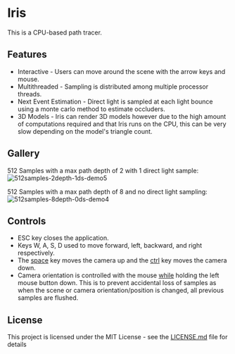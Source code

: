 # Iris

This is a CPU-based path tracer.

## Features

- Interactive - Users can move around the scene with the arrow keys and mouse. <br>
- Multithreaded - Sampling is distributed among multiple processor threads. <br>
- Next Event Estimation - Direct light is sampled at each light bounce using a monte carlo method to estimate occluders. <br>
- 3D Models - Iris can render 3D models however due to the high amount of computations required and that Iris runs on the CPU, this can be very slow depending on the model's triangle count. <br>

## Gallery

512 Samples with a max path depth of 2 with 1 direct light sample:
![512samples-2depth-1ds-demo5](https://user-images.githubusercontent.com/35866844/53224671-6d318900-362a-11e9-81dc-8580bd022f75.PNG)

512 Samples with a max path depth of 8 and no direct light sampling:
![512samples-8depth-0ds-demo4](https://user-images.githubusercontent.com/35866844/52524068-924af280-2c4d-11e9-8d52-190e330196fa.PNG)

## Controls
- ESC key closes the application.<br>
- Keys W, A, S, D used to move forward, left, backward, and right respectively.<br>
- The <u>space</u> key moves the camera up and the <u>ctrl</u> key moves the camera down.<br>
- Camera orientation is controlled with the mouse <u>while</u> holding the left mouse button down. This is to prevent accidental loss of samples as when the scene or camera orientation/position is changed, all previous samples are flushed.

## License

This project is licensed under the MIT License - see the [LICENSE.md](LICENSE.md) file for details

